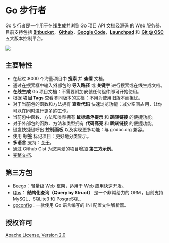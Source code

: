 Go 步行者
========

Go 步行者是一个用于在线生成并浏览 <a target="_blank" href="http://docs.studygolang.com/">Go</a> 项目 API 文档及源码 的 Web 服务器，目前支持包括 <b><a target="_blank" href="https://bitbucket.org/">Bitbucket</a></b>，<b><a target="_blank" href="https://github.com/">Github</a></b>，<b><a target="_blank" href="http://code.google.com/">Google Code</a></b>，<b><a target="_blank" href="https://launchpad.net/">Launchpad</a></b> 和 <b><a target="_blank" href="http://git.oschina.net/">Git @ OSC</a></b> 五大版本控制平台。

![](https://github.com/Unknwon/gowalker/blob/master/docs/images/whatisthis_ZH.png?raw=true)

## 主要特性

- 在超过 8000 个海量项目中 **搜索** 并 **查看** 文档。
- 通过在搜索框中输入外部包的 **导入路径** 或 **关键字** 进行搜索或在线生成文档。
- **在线生成** Go 项目文档：不需要附加安装任何组件即可开始使用。
- 根据 **项目 Tags** 查看不同版本的文档：不用为使用旧版本而担忧。
- 对于当前包的函数和方法拥有 **查看代码** 快速浏览功能：减少空间占用，让你可以在同时进行更多的工作。
- 当前包中函数、方法和类型拥有 **鼠标悬浮提示** 和 **跳转链接** 的便捷功能。
- 对于外部包的函数、方法和类型拥有 **代码高亮** 和 **跳转链接** 的便捷功能。
- 键盘快捷键呼出 **控制面板** 以及实现更多功能：与 godoc.org 兼容。
- 使用 **标签** 标记项目：更好地分类显示。
- **多语言** 支持：[关于](http://gowalker.org/about)。
- 通过 Github Gist 为您喜爱的项目增加 **第三方示例**。
- [完整文档](https://github.com/Unknwon/gowalker/blob/master/docs/Features_ZH.md).

## 第三方包

- [Beego](http://gowalker.org/github.com/astaxie/beego)：轻量级 Web 框架，适用于 Web 应用快速开发。
- [Qbs](http://gowalker.org/github.com/coocood/qbs)： **结构化查询（Query by Struct）** 是一个非常给力的 ORM，目前支持 MySQL、SQLite3 和 PosgreSQL.
- [goconfig](https://github.com/Unknwon/goconfig)：一款使用 Go 语言编写的 INI 配置文件解析器。

## 授权许可

[Apache License, Version 2.0](http://www.apache.org/licenses/LICENSE-2.0.html)
